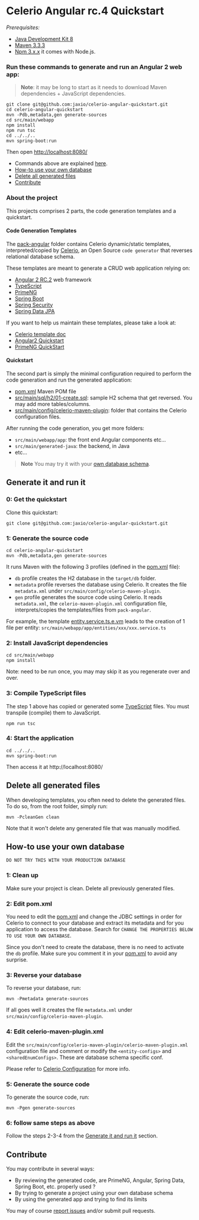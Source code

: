 # Celerio Angular rc.4 Quickstart

*Prerequisites:*

* [Java Development Kit 8](http://www.oracle.com/technetwork/java/javase/downloads/index.html)
* [Maven 3.3.3](https://maven.apache.org/download.cgi)
* [Npm 3.x.x](https://nodejs.org/en/) it comes with Node.js.

### Run these commands to generate and run an Angular 2 web app:

> **Note**: it may be long to start as it needs to download Maven dependencies + JavaScript dependencies.

    git clone git@github.com:jaxio/celerio-angular-quickstart.git
    cd celerio-angular-quickstart
    mvn -Pdb,metadata,gen generate-sources
    cd src/main/webapp
    npm install
    npm run tsc
    cd ../../..
    mvn spring-boot:run

Then open [http://localhost:8080/](http://localhost:8080/)

* Commands above are explained [here](#generate-it-and-run-it).
* [How-to use your own database](#how-to-use-your-own-database)
* [Delete all generated files](#delete-all-generated-files)
* [Contribute](#contribute)

### About the project

This projects comprises 2 parts, the code generation templates and a quickstart.

#### Code Generation Templates

The [pack-angular](https://github.com/jaxio/celerio-angular-quickstart/blob/master/pack-angular) folder contains Celerio dynamic/static templates, interpreted/copied 
by [Celerio](https://github.com/jaxio/celerio), an Open Source `code generator` that reverses relational database schema. 

These templates are meant to generate a CRUD web application relying on:

* [Angular 2 RC.2](http://angular.io/) web framework
* [TypeScript](https://www.typescriptlang.org/)
* [PrimeNG](http://primefaces.org/primeng/)
* [Spring Boot](http://projects.spring.io/spring-boot/)
* [Spring Security](http://projects.spring.io/spring-security/)
* [Spring Data JPA](http://projects.spring.io/spring-data-jpa/)

If you want to help us maintain these templates, please take a look at:

* [Celerio template doc](http://www.jaxio.com/documentation/celerio/templates.html)
* [Angular2 Quickstart](https://angular.io/docs/ts/latest/quickstart.html)
* [PrimeNG QuickStart](https://github.com/primefaces/primeng-quickstart)

#### Quickstart

The second part is simply the minimal configuration required to perform the code generation and run the generated application:

* [pom.xml] Maven POM file
* [src/main/sql/h2/01-create.sql](https://github.com/jaxio/celerio-angular-quickstart/blob/master/src/main/sql/h2/01-create.sql): sample H2 schema that get reversed. You may add more tables/columns.
* [src/main/config/celerio-maven-plugin](https://github.com/jaxio/celerio-angular-quickstart/blob/master/src/main/config/celerio-maven-plugin): folder that contains the Celerio configuration files. 

After running the code generation, you get more folders:

* `src/main/webapp/app`: the front end Angular components etc...
* `src/main/generated-java`: the backend, in Java
* etc...
 
> **Note** You may try it with your [own database schema](#how-to-use-your-own-database).

## Generate it and run it

### 0: Get the quickstart

Clone this quickstart:

    git clone git@github.com:jaxio/celerio-angular-quickstart.git

### 1: Generate the source code

    cd celerio-angular-quickstart
    mvn -Pdb,metadata,gen generate-sources

It runs Maven with the following 3 profiles (defined in the [pom.xml][] file):

* `db` profile creates the H2 database in the `target/db` folder.
* `metadata` profile reverses the database using Celerio. It creates the file `metadata.xml` under `src/main/config/celerio-maven-plugin`.
* `gen` profile generates the source code using Celerio. It reads `metadata.xml`, the `celerio-maven-plugin.xml` configuration file, interprets/copies the templates/files from `pack-angular`.

For example, the template [entity.service.ts.e.vm](https://github.com/jaxio/celerio-angular-quickstart/blob/master/pack-angular/celerio/pack-angular/src/main/webapp/app/entities/entity.service.ts.e.vm)
leads to the creation of 1 file per entity: `src/main/webapp/app/entities/xxx/xxx.service.ts`

### 2: Install JavaScript dependencies

    cd src/main/webapp
    npm install

Note: need to be run once, you may may skip it as you regenerate over and over. 

### 3: Compile TypeScript files

The step 1 above has copied or generated some [TypeScript](https://www.typescriptlang.org/) files.
You must transpile (compile) them to JavaScript.

    npm run tsc

### 4: Start the application

    cd ../../..
    mvn spring-boot:run

Then access it at http://localhost:8080/

## Delete all generated files

When developing templates, you often need to delete the generated files.
To do so, from the root folder, simply run:
    
    mvn -PcleanGen clean

Note that it won't delete any generated file that was manually modified.

## How-to use your own database

`DO NOT TRY THIS WITH YOUR PRODUCTION DATABASE`

### 1: Clean up
 
Make sure your project is clean. Delete all previously generated files.

### 2: Edit pom.xml

You need to edit the [pom.xml][] and change the JDBC settings
in order for Celerio to connect to your database and extract its metadata and for you application to access the database.
Search for `CHANGE THE PROPERTIES BELOW TO USE YOUR OWN DATABASE`.

Since you don't need to create the database, there is no need to activate the `db` profile. 
Make sure you comment it in your [pom.xml][] to avoid any surprise.

### 3: Reverse your database 

To reverse your database, run:

    mvn -Pmetadata generate-sources
    
If all goes well it creates the file `metadata.xml` under `src/main/config/celerio-maven-plugin`.

### 4: Edit celerio-maven-plugin.xml

Edit the `src/main/config/celerio-maven-plugin/celerio-maven-plugin.xml` configuration file and comment or modify 
the `<entity-configs>` and `<sharedEnumConfigs>`. These are database schema specific conf.

Please refer to [Celerio Configuration](http://www.jaxio.com/documentation/celerio/configuration.html) for more info.

### 5: Generate the source code

To generate the source code, run:

    mvn -Pgen generate-sources

### 6: follow same steps as above

Follow the steps 2-3-4 from the [Generate it and run it](#generate-it-and-run-it) section.


## Contribute

You may contribute in several ways:

* By reviewing the generated code, are PrimeNG, Angular, Spring Data, Spring Boot, etc.  properly used ?
* By trying to generate a project using your own database schema
* By using the generated app and trying to find its limits

You may of course [report issues](https://github.com/jaxio/celerio-angular-quickstart/issues) and/or submit pull requests.


[pom.xml]: https://github.com/jaxio/celerio-angular-quickstart/blob/master/pom.xml